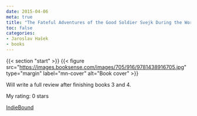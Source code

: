 ```yaml
---
date: 2015-04-06
meta: true
title: "The Fateful Adventures of the Good Soldier Svejk During the World War, Book Two"
toc: false
categories:
- Jaroslav Hašek
- books
---
```


{{< section "start" >}}
{{< figure src="https://images.booksense.com/images/705/916/9781438916705.jpg" type="margin" label="mn-cover" alt="Book cover" >}}

Will write a full review after finishing books 3 and 4.

My rating: 0 stars  

[IndieBound](https://www.indiebound.org/book/9781438916705)
